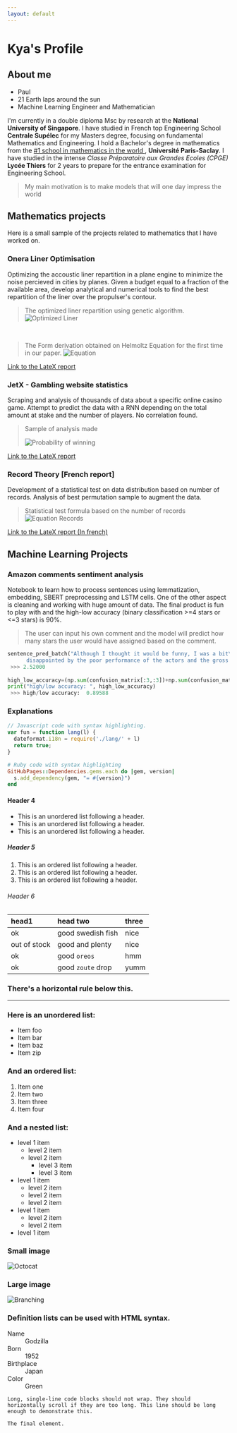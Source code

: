 ```yaml
---
layout: default
---
```


# Kya's Profile
## About me
* Paul
* 21 Earth laps around the sun
* Machine Learning Engineer and Mathematician


I'm currently in a double diploma Msc by research at the **National University of Singapore**. I have studied in French top Engineering School **Centrale Supélec** for my Masters degree, focusing on fundamental Mathematics and Engineering. I hold a Bachelor's degree in mathematics from the [#1 school in mathematics in the world ](https://www.shanghairanking.com/rankings/gras/2021/RS0101), **Université Paris-Saclay**. I have studied in the intense _Classe Préparatoire aux Grandes Ecoles (CPGE)_ **Lycée Thiers** for 2 years to prepare for the entrance examination for Engineering School.

> My main motivation is to make models that will one day impress the world



## Mathematics projects

Here is a small sample of the projects related to mathematics that I have worked on.

### Onera Liner Optimisation

Optimizing the accoustic liner repartition in a plane engine to minimize the noise percieved in cities by planes. Given a budget equal to a fraction of the available area, develop analytical and numerical tools to find the best repartition of the liner over the propulser's contour.

> The optimized liner repartition using genetic algorithm.
![Optimized Liner](liner_optimized_beta0.4.png)

<br/>

> The Form derivation obtained on Helmoltz Equation for the first time in our paper.
![Equation](equations8.JPG)


[Link to the LateX report](https://xwkya.github.io/rapport_projet_S8(2).pdf)

### JetX - Gambling website statistics

Scraping and analysis of thousands of data about a specific online casino game. Attempt to predict the data with a RNN depending on the total amount at stake and the number of players. No correlation found.

> Sample of analysis made
> 
> ![Probability of winning](prob_winning_100_compare.png)


[Link to the LateX report](https://xwkya.github.io/JetX(4).pdf)


### Record Theory \[French report\]

Development of a statistical test on data distribution based on number of records. Analysis of best permutation sample to augment the data.

>Statistical test formula based on the number of records
![Equation Records](equation_records.JPG)

[Link to the LateX report (In french)](https://xwkya.github.io/Stats_des_records.pdf)

## Machine Learning Projects

### Amazon comments sentiment analysis

Notebook to learn how to process sentences using lemmatization, embedding, SBERT preprocessing and LSTM cells. One of the other aspect is cleaning and working with huge amount of data. The final product is fun to play with and the high-low accuracy (binary classification >=4 stars or <=3 stars) is 90%.

> The user can input his own comment and the model will predict how many stars the user would have assigned based on the comment.

```python
sentence_pred_batch("Although I thought it would be funny, I was a bit\
      disappointed by the poor performance of the actors and the gross jokes.")
 >>> 2.52000
 
high_low_accuracy=(np.sum(confusion_matrix[:3,:3])+np.sum(confusion_matrix[3:,3:]))/np.sum(confusion_matrix)
print("high/low accuracy: ", high_low_accuracy)
 >>> high/low accuracy:  0.89588
```

### Explanations
```js
// Javascript code with syntax highlighting.
var fun = function lang(l) {
  dateformat.i18n = require('./lang/' + l)
  return true;
}
```

```ruby
# Ruby code with syntax highlighting
GitHubPages::Dependencies.gems.each do |gem, version|
  s.add_dependency(gem, "= #{version}")
end
```

#### Header 4

*   This is an unordered list following a header.
*   This is an unordered list following a header.
*   This is an unordered list following a header.

##### Header 5

1.  This is an ordered list following a header.
2.  This is an ordered list following a header.
3.  This is an ordered list following a header.

###### Header 6

| head1        | head two          | three |
|:-------------|:------------------|:------|
| ok           | good swedish fish | nice  |
| out of stock | good and plenty   | nice  |
| ok           | good `oreos`      | hmm   |
| ok           | good `zoute` drop | yumm  |

### There's a horizontal rule below this.

* * *

### Here is an unordered list:

*   Item foo
*   Item bar
*   Item baz
*   Item zip

### And an ordered list:

1.  Item one
1.  Item two
1.  Item three
1.  Item four

### And a nested list:

- level 1 item
  - level 2 item
  - level 2 item
    - level 3 item
    - level 3 item
- level 1 item
  - level 2 item
  - level 2 item
  - level 2 item
- level 1 item
  - level 2 item
  - level 2 item
- level 1 item

### Small image

![Octocat](https://github.githubassets.com/images/icons/emoji/octocat.png)

### Large image

![Branching](https://guides.github.com/activities/hello-world/branching.png)


### Definition lists can be used with HTML syntax.

<dl>
<dt>Name</dt>
<dd>Godzilla</dd>
<dt>Born</dt>
<dd>1952</dd>
<dt>Birthplace</dt>
<dd>Japan</dd>
<dt>Color</dt>
<dd>Green</dd>
</dl>

```
Long, single-line code blocks should not wrap. They should horizontally scroll if they are too long. This line should be long enough to demonstrate this.
```

```
The final element.
```
